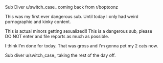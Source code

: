 Sub Diver u/switch_case_ coming back from r/boptoonz

This was my first ever dangerous sub. Until today I only had weird pornographic and kinky content. 

This is actual minors getting sexualized!! This is a dangerous sub, please DO NOT enter and file reports as much as possible. 

I think I'm done for today. That was gross and I'm gonna pet my 2 cats now.

Sub diver u/switch_case_ taking the rest of the day off.